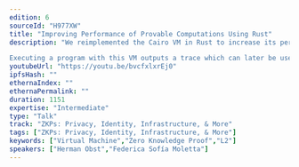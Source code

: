```yaml
---
edition: 6
sourceId: "H977XW"
title: "Improving Performance of Provable Computations Using Rust"
description: "We reimplemented the Cairo VM in Rust to increase its performance. We will show an MVP that is between 10 and 100 times faster than the previous Python implementation.

Executing a program with this VM outputs a trace which can later be used to generate a Proof of the program's execution. Combining Zero Knowledge Proofs with Rollups allow us to have scalability without compromising the security of blockchains."
youtubeUrl: "https://youtu.be/bvcfxlxrEj0"
ipfsHash: ""
ethernaIndex: ""
ethernaPermalink: ""
duration: 1151
expertise: "Intermediate"
type: "Talk"
track: "ZKPs: Privacy, Identity, Infrastructure, & More"
tags: ["ZKPs: Privacy, Identity, Infrastructure, & More"]
keywords: ["Virtual Machine","Zero Knowledge Proof","L2"]
speakers: ["Herman Obst","Federica Sofía Moletta"]
---
```

